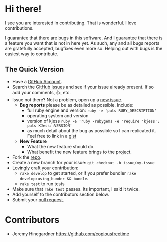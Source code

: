 # Hi there!

I see you are interested in contributing. That is wonderful. I love
contributions.

I guarantee that there are bugs in this software. And I guarantee that there is
a feature you want that is not in here yet. As such, any and all bugs reports
are gratefully accepted, bugfixes even more so. Helping out with bugs is the
easiest way to contribute.


## The Quick Version

* Have a [GitHub Account][].
* Search the [GitHub Issues][] and see if your issue already present. If so
  add your comments, :thumbsup:, etc.
* Issue not there? Not a problem, open up a [new issue][].
    * **Bug reports** please be as detailed as possible. Include:
        * full ruby engine and version: `ruby -e 'puts RUBY_DESCRIPTION'`
        * operating system and version
        * version of kjess `ruby -e 'ruby -rubygems -e "require 'kjess'; puts KJess::VERSION'`
        * as much detail about the bug as possible so I can replicated it. Feel free
          to link in a [gist][]
    * **New Feature**
        * What the new feature should do.
        * What benefit the new feature brings to the project.
* Fork the [repo][].
* Create a new branch for your issue: `git checkout -b issue/my-issue`
* Lovingly craft your contribution:
    * `rake develop` to get started, or if you prefer bundler `rake develop:using_bunder && bundle`.
    * `rake test` to run tests
* Make sure that `rake test` passes. Its important, I said it twice.
* Add yourself to the contributors section below.
* Submit your [pull request][].

# Contributors

* Jeremy Hinegardner <https://github.com/copiousfreetime>

[GitHub Account]: https://github.com/signup/free "GitHub Signup"
[GitHub Issues]:  https://github.com/copiousfreetime/kjess/issues "KJess Issues"
[new issue]:      https://github.com/copiousfreetime/kjess/issues/new "New KJess Issue"
[gist]:           https://gist.github.com/ "New Gist"
[repo]:           https://github.com/copiousfreetime/kjess "KJess Repo"
[pull request]:   https://help.github.com/articles/using-pull-requests "Using Pull Requests"
